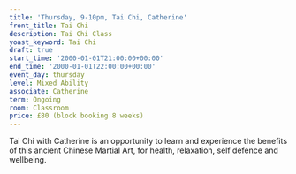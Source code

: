 ```yaml
---
title: 'Thursday, 9-10pm, Tai Chi, Catherine'
front_title: Tai Chi
description: Tai Chi Class
yoast_keyword: Tai Chi
draft: true
start_time: '2000-01-01T21:00:00+00:00'
end_time: '2000-01-01T22:00:00+00:00'
event_day: thursday
level: Mixed Ability
associate: Catherine
term: Ongoing
room: Classroom
price: £80 (block booking 8 weeks)
---
```

Tai Chi with Catherine is an opportunity to learn and experience the benefits of this ancient Chinese Martial Art, for health, relaxation, self defence and wellbeing.
